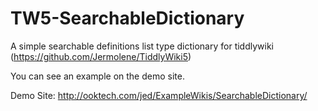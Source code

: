 # TW5-SearchableDictionary
A simple searchable definitions list type dictionary for tiddlywiki (https://github.com/Jermolene/TiddlyWiki5)

You can see an example on the demo site.

Demo Site: http://ooktech.com/jed/ExampleWikis/SearchableDictionary/

